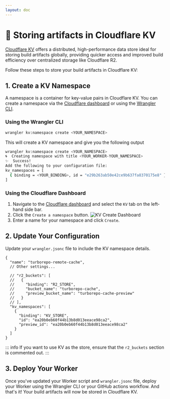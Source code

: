 ```yaml
---
layout: doc
---
```


# 🔑 Storing artifacts in Cloudflare KV

[Cloudflare KV](https://developers.cloudflare.com/kv/) offers a distributed, high-performance data store ideal for storing build artifacts globally, providing quicker access and improved build efficiency over centralized storage like Cloudflare R2.

Follow these steps to store your build artifacts in Cloudflare KV:

## 1. Create a KV Namespace

A namespace is a container for key-value pairs in Cloudflare KV. You can create a namespace via the [Cloudflare dashboard](https://dash.cloudflare.com/) or using the [Wrangler CLI](https://developers.cloudflare.com/workers/cli-wrangler/commands/#kvnamespace).

### Using the Wrangler CLI

```sh
wrangler kv:namespace create <YOUR_NAMESPACE>
```

This will create a KV namespace and give you the following output

```sh
wrangler kv:namespace create <YOUR_NAMESPACE>
🌀  Creating namespace with title <YOUR_WORKER-YOUR_NAMESPACE>
✨  Success!
Add the following to your configuration file:
kv_namespaces = [
  { binding = <YOUR_BINDING>, id = "e29b263ab50e42ce9b637fa8370175e8" }
]
```

### Using the Cloudflare Dashboard

1. Navigate to the [Cloudflare dashboard](https://dash.cloudflare.com/) and select the `KV` tab on the left-hand side bar.
2. Click the `Create a namespace` button.
   ![KV Create Dashboard](https://public-assets.turborepo-remote-cache.dev/cdn-cgi/image/width=960,quality=80,format=auto/images/kv-create-dashboard.jpg)
3. Enter a name for your namespace and click `Create`.

## 2. Update Your Configuration

Update your `wrangler.jsonc` file to include the KV namespace details.

```jsonc{11-16}
{
  "name": "turborepo-remote-cache",
  // Other settings...

  // "r2_buckets": [
  //   {
  //     "binding": "R2_STORE",
  //     "bucket_name": "turborepo-cache",
  //     "preview_bucket_name": "turborepo-cache-preview"
  //   }
  // ],
  "kv_namespaces": [
    {
      "binding": "KV_STORE",
      "id": "ea20b0eb60f44b13b8d013eeace98ca2",
      "preview_id": "ea20b0eb60f44b13b8d013eeace98ca2"
    }
  ]
}
```

::: info
If you want to use KV as the store, ensure that the `r2_buckets` section is commented out.
:::

## 3. Deploy Your Worker

Once you've updated your Worker script and `wrangler.jsonc` file, deploy your Worker using the Wrangler CLI or your GitHub actions workflow.
And that's it! Your build artifacts will now be stored in Cloudflare KV.
